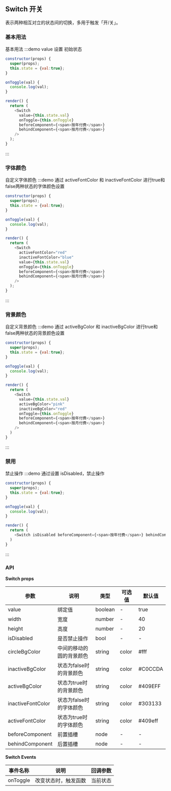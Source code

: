 ## Switch 开关

表示两种相互对立的状态间的切换，多用于触发「开/关」。


### 基本用法
基本用法 
:::demo value 设置 初始状态
```js
constructor(props) {
  super(props);
  this.state = {val:true};
}

onToggle(val) {
  console.log(val);
}

render() {
  return (
    <Switch 
      value={this.state.val} 
      onToggle={this.onToggle} 
      beforeComponent={<span>按年付费</span>} 
      behindComponent={<span>按月付费</span>}
    />
  );
}
```
:::


### 字体颜色
自定义字体颜色
:::demo 通过 activeFontColor 和 inactiveFontColor 进行true和false两种状态的字体颜色设置
```js
constructor(props) {
  super(props);
  this.state = {val:true};
}

onToggle(val) {
  console.log(val);
}

render() {
  return (
    <Switch 
      activeFontColor="red" 
      inactiveFontColor="blue" 
      value={this.state.val} 
      onToggle={this.onToggle} 
      beforeComponent={<span>按年付费</span>} 
      behindComponent={<span>按月付费</span>} 
    />
  );
}
```
:::


### 背景颜色
自定义背景颜色
:::demo 通过 activeBgColor 和 inactiveBgColor 进行true和false两种状态的背景颜色设置
```js
constructor(props) {
  super(props);
  this.state = {val:true};
}

onToggle(val) {
  console.log(val);
}

render() {
  return (
    <Switch 
      value={this.state.val} 
      activeBgColor="pink" 
      inactiveBgColor="red" 
      onToggle={this.onToggle} 
      beforeComponent={<span>按年付费</span>} 
      behindComponent={<span>按月付费</span>}
    />
  )
}
```
:::


### 禁用
禁止操作
:::demo 通过设置 isDisabled，禁止操作
```js
constructor(props) {
  super(props);
  this.state = {val:true};
}

onToggle(val) {
  console.log(val);
}

render() {
  return (
    <Switch isDisabled beforeComponent={<span>按年付费</span>} behindComponent={<span>按月付费</span>} />
  )
}
```
:::


### API

**Switch props**

| 参数      | 说明          | 类型      | 可选值                           | 默认值  |
|---------- |-------------- |---------- |--------------------------------  |-------- |
| value | 绑定值 | boolean | - | true |
| width | 宽度 | number | - | 40 |
| height | 高度 | number | - | 20 |
| isDisabled | 是否禁止操作 | bool | - | - |
| circleBgColor| 中间的移动的圆的背景颜色 | string | color | #fff |
| inactiveBgColor| 状态为false时的背景颜色 | string | color | #C0CCDA |
| activeBgColor | 状态为true时的背景颜色 | string | color | #409EFF |
| inactiveFontColor | 状态为false时的字体颜色 | string | color | #303133 |
| activeFontColor | 状态为true时的字体颜色 | string | color | #409eff |
| beforeComponent | 前置插槽 | node | - | - |
| behindComponent | 后置插槽 | node | - | - |

**Switch Events**

| 事件名称 | 说明 | 回调参数 |
|---------- |-------- |---------- |
| onToggle | 改变状态时，触发函数 | 当前状态 |

